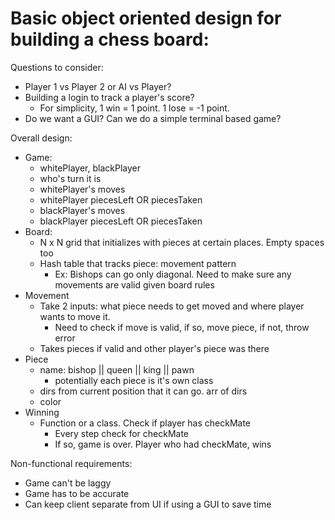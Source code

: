 

# Basic object oriented design for building a chess board:

Questions to consider:
- Player 1 vs Player 2 or AI vs Player?
- Building a login to track a player's score?  
    - For simplicity, 1 win = 1 point. 1 lose = -1 point.
- Do we want a GUI? Can we do a simple terminal based game? 

Overall design: 
- Game:
    - whitePlayer, blackPlayer 
    - who's turn it is 
    - whitePlayer's moves
    - whitePlayer piecesLeft OR piecesTaken
    - blackPlayer's moves
    - blackPlayer piecesLeft OR piecesTaken
- Board:
    - N x N grid that initializes with pieces at certain places. Empty spaces too
    - Hash table that tracks piece: movement pattern
        - Ex: Bishops can go only diagonal. Need to make sure any
        movements are valid given board rules 
- Movement 
    - Take 2 inputs: what piece needs to get moved and where player wants to move it. 
        - Need to check if move is valid, if so, move piece, if not, throw error 
    - Takes pieces if valid and other player's piece was there 
- Piece 
    - name: bishop || queen || king || pawn 
        - potentially each piece is it's own class 
    - dirs from current position that it can go. arr of dirs 
    - color
- Winning
    - Function or a class. Check if player has checkMate
        - Every step check for checkMate 
        - If so, game is over. Player who had checkMate, wins 

Non-functional requirements:
- Game can't be laggy 
- Game has to be accurate 
- Can keep client separate from UI if using a GUI to save time 